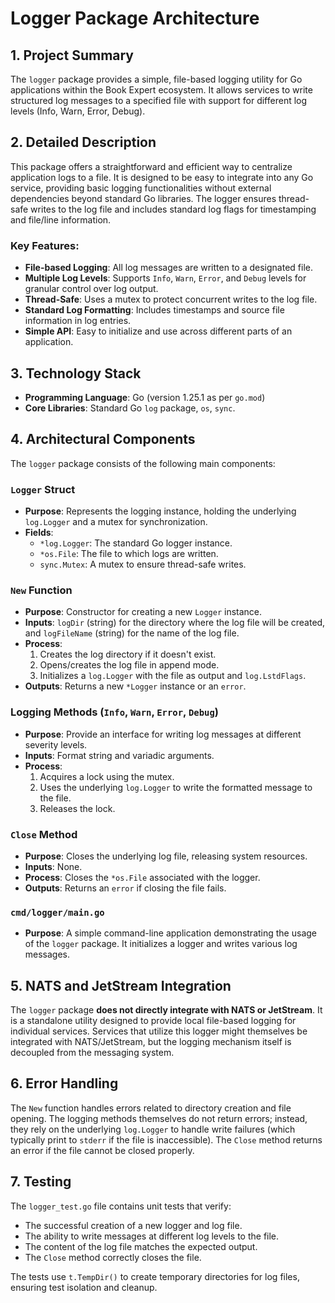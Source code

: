 # Logger Package Architecture

## 1. Project Summary

The `logger` package provides a simple, file-based logging utility for Go applications within the Book Expert ecosystem. It allows services to write structured log messages to a specified file with support for different log levels (Info, Warn, Error, Debug).

## 2. Detailed Description

This package offers a straightforward and efficient way to centralize application logs to a file. It is designed to be easy to integrate into any Go service, providing basic logging functionalities without external dependencies beyond standard Go libraries. The logger ensures thread-safe writes to the log file and includes standard log flags for timestamping and file/line information.

### Key Features:
-   **File-based Logging**: All log messages are written to a designated file.
-   **Multiple Log Levels**: Supports `Info`, `Warn`, `Error`, and `Debug` levels for granular control over log output.
-   **Thread-Safe**: Uses a mutex to protect concurrent writes to the log file.
-   **Standard Log Formatting**: Includes timestamps and source file information in log entries.
-   **Simple API**: Easy to initialize and use across different parts of an application.

## 3. Technology Stack

-   **Programming Language**: Go (version 1.25.1 as per `go.mod`)
-   **Core Libraries**: Standard Go `log` package, `os`, `sync`.

## 4. Architectural Components

The `logger` package consists of the following main components:

### `Logger` Struct
-   **Purpose**: Represents the logging instance, holding the underlying `log.Logger` and a mutex for synchronization.
-   **Fields**:
    -   `*log.Logger`: The standard Go logger instance.
    -   `*os.File`: The file to which logs are written.
    -   `sync.Mutex`: A mutex to ensure thread-safe writes.

### `New` Function
-   **Purpose**: Constructor for creating a new `Logger` instance.
-   **Inputs**: `logDir` (string) for the directory where the log file will be created, and `logFileName` (string) for the name of the log file.
-   **Process**:
    1.  Creates the log directory if it doesn't exist.
    2.  Opens/creates the log file in append mode.
    3.  Initializes a `log.Logger` with the file as output and `log.LstdFlags`.
-   **Outputs**: Returns a new `*Logger` instance or an `error`.

### Logging Methods (`Info`, `Warn`, `Error`, `Debug`)
-   **Purpose**: Provide an interface for writing log messages at different severity levels.
-   **Inputs**: Format string and variadic arguments.
-   **Process**:
    1.  Acquires a lock using the mutex.
    2.  Uses the underlying `log.Logger` to write the formatted message to the file.
    3.  Releases the lock.

### `Close` Method
-   **Purpose**: Closes the underlying log file, releasing system resources.
-   **Inputs**: None.
-   **Process**: Closes the `*os.File` associated with the logger.
-   **Outputs**: Returns an `error` if closing the file fails.

### `cmd/logger/main.go`
-   **Purpose**: A simple command-line application demonstrating the usage of the `logger` package. It initializes a logger and writes various log messages.

## 5. NATS and JetStream Integration

The `logger` package **does not directly integrate with NATS or JetStream**. It is a standalone utility designed to provide local file-based logging for individual services. Services that utilize this logger might themselves be integrated with NATS/JetStream, but the logging mechanism itself is decoupled from the messaging system.

## 6. Error Handling

The `New` function handles errors related to directory creation and file opening. The logging methods themselves do not return errors; instead, they rely on the underlying `log.Logger` to handle write failures (which typically print to `stderr` if the file is inaccessible). The `Close` method returns an error if the file cannot be closed properly.

## 7. Testing

The `logger_test.go` file contains unit tests that verify:
-   The successful creation of a new logger and log file.
-   The ability to write messages at different log levels to the file.
-   The content of the log file matches the expected output.
-   The `Close` method correctly closes the file.

The tests use `t.TempDir()` to create temporary directories for log files, ensuring test isolation and cleanup.